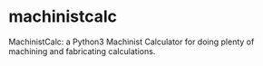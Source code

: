 # machinistcalc
MachinistCalc: a Python3 Machinist Calculator for doing plenty of machining and fabricating calculations.

